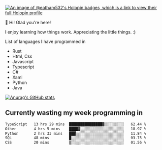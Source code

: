 [![An image of @eatham532's Holopin badges, which is a link to view their full Holopin profile](https://holopin.me/eatham532)](https://holopin.io/@eatham532)


👋 Hi! Glad you're here!

I enjoy learning how things work. Appreciating the little things. :)


List of languages I have programmed in
- Rust
- Html, Css
- Javascript
- Typescript
- C#
- Xaml
- Python
- Java

[![Anurag's GitHub stats](https://github-readme-stats.vercel.app/api?username=Eatham532&theme=dark)](https://github.com/anuraghazra/github-readme-stats)


## Currently wasting my week programming in
<!--START_SECTION:waka-->

```txt
TypeScript   13 hrs 29 mins  ███████████████▓░░░░░░░░░   62.44 %
Other        4 hrs 5 mins    ████▓░░░░░░░░░░░░░░░░░░░░   18.97 %
Python       2 hrs 33 mins   ███░░░░░░░░░░░░░░░░░░░░░░   11.84 %
SQL          48 mins         █░░░░░░░░░░░░░░░░░░░░░░░░   03.75 %
CSS          20 mins         ▒░░░░░░░░░░░░░░░░░░░░░░░░   01.56 %
```

<!--END_SECTION:waka-->
